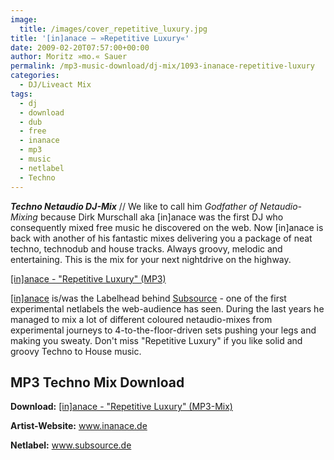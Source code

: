 ```yaml
---
image:
  title: /images/cover_repetitive_luxury.jpg
title: '[in]anace – »Repetitive Luxury«'
date: 2009-02-20T07:57:00+00:00
author: Moritz »mo.« Sauer
permalink: /mp3-music-download/dj-mix/1093-inanace-repetitive-luxury
categories:
  - DJ/Liveact Mix
tags:
  - dj
  - download
  - dub
  - free
  - inanace
  - mp3
  - music
  - netlabel
  - Techno
---
```

***Techno Netaudio DJ-Mix*** // We like to call him _Godfather of Netaudio-Mixing_ because Dirk Murschall aka [in]anace was the first DJ who consequently mixed free music he discovered on the web. Now [in]anace is back with another of his fantastic mixes delivering you a package of neat techno, technodub and house tracks. Always groovy, melodic and entertaining. This is the mix for your next nightdrive on the highway.

<a href="http://www.inanace.de/mp3/%5Bin%5Danace-repetitive_luxury_02-2009.mp3" target="_blank">[in]anace - "Repetitive Luxury" (MP3)</a>

<!--more-->

<a href="http://www.inanace.de/" target="_blank">[in]anace</a> is/was the Labelhead behind <a href="http://subsource.de" target="_blank">Subsource</a> - one of the first experimental netlabels the web-audience has seen. During the last years he managed to mix a lot of different coloured netaudio-mixes from experimental journeys to 4-to-the-floor-driven sets pushing your legs and making you sweaty. Don't miss "Repetitive Luxury" if you like solid and groovy Techno to House music.

## MP3 Techno Mix Download

**Download:** <a href="http://www.inanace.de/mp3/%5Bin%5Danace-repetitive_luxury_02-2009.mp3" target="_blank">[in]anace - "Repetitive Luxury" (MP3-Mix)</a>
  
**Artist-Website:** <a href="http://www.inanace.de" target="_blank">www.inanace.de</a>
  
**Netlabel:** <a href="http://www.subsource.de" target="_blank">www.subsource.de</a>
